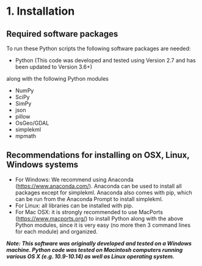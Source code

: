 # 1. Installation

## Required software packages

To run these Python scripts the following software packages are needed:

- Python (This code was developed and tested using Version 2.7 and has been updated to Version 3.6+)

along with the following Python modules

- NumPy
- SciPy
- SimPy
- json
- pillow
- OsGeo/GDAL
- simplekml
- mpmath

## Recommendations for installing on OSX, Linux, Windows systems

- For Windows: We recommend using Anaconda (https://www.anaconda.com/). Anaconda can be used to install all packages except for simplekml. Anaconda also comes with pip, which can be run from the Anaconda Prompt to install simplekml. 
- For Linux: all libraries can be installed with pip. 
- For Mac OSX: it is strongly recommended to use MacPorts (https://www.macports.org/) to install Python along with the above Python modules, since it is very easy (no more then 3 command lines for each module) and organized.

***Note: This software was originally developed and tested on a Windows machine. Python code was tested on Macintosh computers running various OS X (e.g. 10.9-10.14) as well as Linux operating system.***
